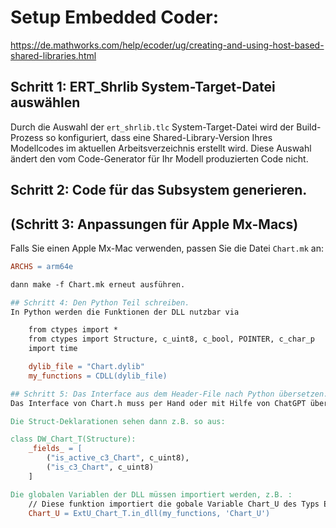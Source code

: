 # Setup Embedded Coder:
https://de.mathworks.com/help/ecoder/ug/creating-and-using-host-based-shared-libraries.html

## Schritt 1: ERT_Shrlib System-Target-Datei auswählen
Durch die Auswahl der `ert_shrlib.tlc` System-Target-Datei wird der Build-Prozess so konfiguriert, dass eine Shared-Library-Version Ihres Modellcodes im aktuellen Arbeitsverzeichnis erstellt wird. Diese Auswahl ändert den vom Code-Generator für Ihr Modell produzierten Code nicht.

## Schritt 2: Code für das Subsystem generieren.

## (Schritt 3: Anpassungen für Apple Mx-Macs)
Falls Sie einen Apple Mx-Mac verwenden, passen Sie die Datei `Chart.mk` an:
```makefile
ARCHS = arm64e

dann make -f Chart.mk erneut ausführen.

## Schritt 4: Den Python Teil schreiben.
In Python werden die Funktionen der DLL nutzbar via 

    from ctypes import *
    from ctypes import Structure, c_uint8, c_bool, POINTER, c_char_p
    import time

    dylib_file = "Chart.dylib"
    my_functions = CDLL(dylib_file)

## Schritt 5: Das Interface aus dem Header-File nach Python übersetzen.
Das Interface von Chart.h muss per Hand oder mit Hilfe von ChatGPT übersetzt werden in Python.

Die Struct-Deklarationen sehen dann z.B. so aus:

class DW_Chart_T(Structure):
    _fields_ = [
        ("is_active_c3_Chart", c_uint8),
        ("is_c3_Chart", c_uint8)
    ]

Die globalen Variablen der DLL müssen importiert werden, z.B. :
    // Diese funktion importiert die gobale Variable Chart_U des Typs ExtU_Chart_T aus der DLL
    Chart_U = ExtU_Chart_T.in_dll(my_functions, 'Chart_U')
    